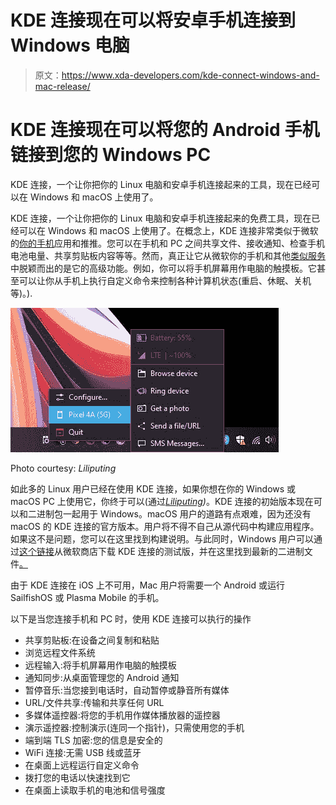 # KDE 连接现在可以将安卓手机连接到 Windows 电脑

> 原文：<https://www.xda-developers.com/kde-connect-windows-and-mac-release/>

# KDE 连接现在可以将您的 Android 手机链接到您的 Windows PC

KDE 连接，一个让你把你的 Linux 电脑和安卓手机连接起来的工具，现在已经可以在 Windows 和 macOS 上使用了。

KDE 连接，一个让你把你的 Linux 电脑和安卓手机连接起来的免费工具，现在已经可以在 Windows 和 macOS 上使用了。在概念上，KDE 连接非常类似于微软的[你的手机](https://www.xda-developers.com/microsoft-your-phone-app-device-indicators/)应用和推推。您可以在手机和 PC 之间共享文件、接收通知、检查手机电池电量、共享剪贴板内容等等。然而，真正让它从微软你的手机和其他[类似服务](https://www.xda-developers.com/join-3-0-new-website-desktop-app-local-network/)中脱颖而出的是它的高级功能。例如，你可以将手机屏幕用作电脑的触摸板。它甚至可以让你从手机上执行自定义命令来控制各种计算机状态(重启、休眠、关机等)。).

 <picture>![KDE Connect Windows 10 system tray icon](img/24a8301f48dfe4ac9789128c4171cb19.png)</picture> 

Photo courtesy: *Liliputing*

如此多的 Linux 用户已经在使用 KDE 连接，如果你想在你的 Windows 或 macOS PC 上使用它，你终于可以(通过[*Liliputing*](https://liliputing.com/2021/07/kde-connect-now-supports-windows-as-well-as-linux-and-macos-link-your-phone-to-your-pc.html)*)*。KDE 连接的初始版本现在可以和二进制包一起用于 Windows。macOS 用户的道路有点艰难，因为还没有 macOS 的 KDE 连接的官方版本。用户将不得不自己从源代码中构建应用程序。如果这不是问题，您可以在这里找到构建说明。与此同时，Windows 用户可以通过[这个链接](https://www.microsoft.com/en-us/p/kde-connect/9n93mrmsxbf0?&activetab=pivot:overviewtab)从微软商店下载 KDE 连接的测试版，并在这里找到最新的二进制文件[。](https://binary-factory.kde.org/job/kdeconnect-kde_Release_win64/lastSuccessfulBuild/artifact/)

由于 KDE 连接在 iOS 上不可用，Mac 用户将需要一个 Android 或运行 SailfishOS 或 Plasma Mobile 的手机。

以下是当您连接手机和 PC 时，使用 KDE 连接可以执行的操作

*   共享剪贴板:在设备之间复制和粘贴
*   浏览远程文件系统
*   远程输入:将手机屏幕用作电脑的触摸板
*   通知同步:从桌面管理您的 Android 通知
*   暂停音乐:当您接到电话时，自动暂停或静音所有媒体
*   URL/文件共享:传输和共享任何 URL
*   多媒体遥控器:将您的手机用作媒体播放器的遥控器
*   演示遥控器:控制演示(连同一个指针)，只需使用您的手机
*   端到端 TLS 加密:您的信息是安全的
*   WiFi 连接:无需 USB 线或蓝牙
*   在桌面上远程运行自定义命令
*   拨打您的电话以快速找到它
*   在桌面上读取手机的电池和信号强度
